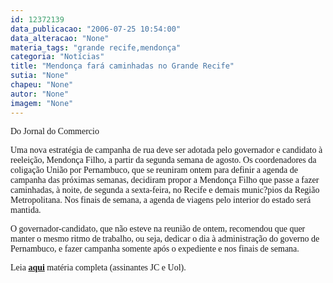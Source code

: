 ```yaml
---
id: 12372139
data_publicacao: "2006-07-25 10:54:00"
data_alteracao: "None"
materia_tags: "grande recife,mendonça"
categoria: "Notícias"
title: "Mendonça fará caminhadas no Grande Recife"
sutia: "None"
chapeu: "None"
autor: "None"
imagem: "None"
---
```

<p><P><FONT face=Verdana>Do Jornal do Commercio</FONT></P></p>
<p><P><FONT face=Verdana>Uma nova estratégia de campanha de rua deve ser adotada pelo governador e candidato à reeleição, Mendonça Filho, a partir da segunda semana de agosto. Os coordenadores da coligação União por Pernambuco, que se reuniram ontem para definir a agenda de campanha das próximas semanas, decidiram propor a Mendonça Filho que passe a fazer caminhadas, à noite, de segunda a sexta-feira, no Recife e demais munic?pios da Região Metropolitana. Nos finais de semana, a agenda de viagens pelo interior do estado será mantida. </FONT></P></p>
<p><P><FONT face=Verdana>O governador-candidato, que não esteve na reunião de ontem, recomendou que quer manter o mesmo ritmo de trabalho, ou seja, dedicar o dia à administração do governo de Pernambuco, e fazer campanha somente após o expediente e nos finais de semana.</FONT></P></p>
<p><P><FONT face=Verdana>Leia <STRONG><A href=\"https://www.jc.com.br/\" target=_blank>aqui</A></STRONG> matéria completa (assinantes JC e Uol).</FONT></P> </p>
